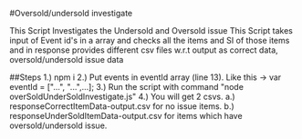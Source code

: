 #Oversold/undersold investigate

This Script Investigates the Undersold and Oversold issue
This Script takes input of Event id's in a array and checks all the items and SI of those items 
and in response provides different csv files w.r.t output as correct data, oversold/undersold issue data

##Steps
1.) npm i
2.) Put events in eventId array (line 13). Like this -> var eventId = ["...", "...",...];
3.) Run the script with command "node overSoldUnderSoldInvestigate.js"
4.) You will get 2 csvs. 
    a.) responseCorrectItemData-output.csv for no issue items.
    b.) responseUnderSoldItemData-output.csv for items which have oversold/undersold issue.